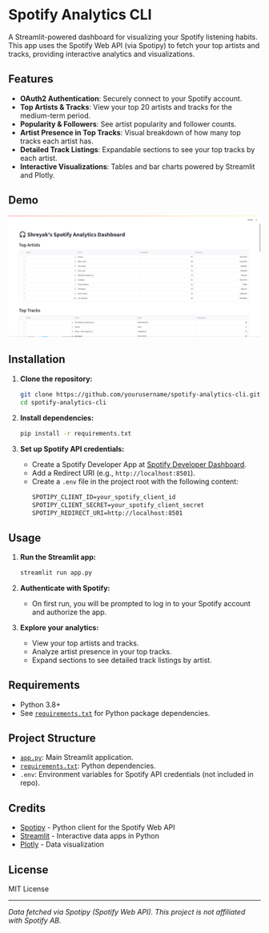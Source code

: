 # Spotify Analytics CLI

A Streamlit-powered dashboard for visualizing your Spotify listening habits. This app uses the Spotify Web API (via Spotipy) to fetch your top artists and tracks, providing interactive analytics and visualizations.

## Features

- **OAuth2 Authentication**: Securely connect to your Spotify account.
- **Top Artists & Tracks**: View your top 20 artists and tracks for the medium-term period.
- **Popularity & Followers**: See artist popularity and follower counts.
- **Artist Presence in Top Tracks**: Visual breakdown of how many top tracks each artist has.
- **Detailed Track Listings**: Expandable sections to see your top tracks by each artist.
- **Interactive Visualizations**: Tables and bar charts powered by Streamlit and Plotly.

## Demo

![Screenshot](Screenshot.png) <!-- Add a screenshot if available -->

## Installation

1. **Clone the repository:**
   ```bash
   git clone https://github.com/yourusername/spotify-analytics-cli.git
   cd spotify-analytics-cli
   ```

2. **Install dependencies:**
   ```bash
   pip install -r requirements.txt
   ```

3. **Set up Spotify API credentials:**
   - Create a Spotify Developer App at [Spotify Developer Dashboard](https://developer.spotify.com/dashboard/applications).
   - Add a Redirect URI (e.g., `http://localhost:8501`).
   - Create a `.env` file in the project root with the following content:
     ```
     SPOTIPY_CLIENT_ID=your_spotify_client_id
     SPOTIPY_CLIENT_SECRET=your_spotify_client_secret
     SPOTIPY_REDIRECT_URI=http://localhost:8501
     ```

## Usage

1. **Run the Streamlit app:**
   ```bash
   streamlit run app.py
   ```

2. **Authenticate with Spotify:**
   - On first run, you will be prompted to log in to your Spotify account and authorize the app.

3. **Explore your analytics:**
   - View your top artists and tracks.
   - Analyze artist presence in your top tracks.
   - Expand sections to see detailed track listings by artist.

## Requirements

- Python 3.8+
- See [`requirements.txt`](requirements.txt) for Python package dependencies.

## Project Structure

- [`app.py`](app.py): Main Streamlit application.
- [`requirements.txt`](requirements.txt): Python dependencies.
- `.env`: Environment variables for Spotify API credentials (not included in repo).

## Credits

- [Spotipy](https://spotipy.readthedocs.io/) - Python client for the Spotify Web API
- [Streamlit](https://streamlit.io/) - Interactive data apps in Python
- [Plotly](https://plotly.com/python/) - Data visualization

## License

MIT License

---

_Data fetched via Spotipy (Spotify Web API). This project is not affiliated with Spotify AB._